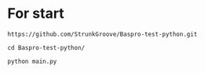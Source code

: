 # For start
```
https://github.com/StrunkGroove/Baspro-test-python.git
```
```
cd Baspro-test-python/
```
```
python main.py
```
